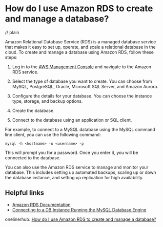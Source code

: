 # How do I use Amazon RDS to create and manage a database?
// plain

Amazon Relational Database Service (RDS) is a managed database service that makes it easy to set up, operate, and scale a relational database in the cloud. To create and manage a database using Amazon RDS, follow these steps:

1. Log in to the [AWS Management Console](https://console.aws.amazon.com/) and navigate to the Amazon RDS service.

2. Select the type of database you want to create. You can choose from MySQL, PostgreSQL, Oracle, Microsoft SQL Server, and Amazon Aurora.

3. Configure the details for your database. You can choose the instance type, storage, and backup options.

4. Create the database.

5. Connect to the database using an application or SQL client.

For example, to connect to a MySQL database using the MySQL command line client, you can use the following command:

```
mysql -h <hostname> -u <username> -p
```

This will prompt you for a password. Once you enter it, you will be connected to the database.

You can also use the Amazon RDS service to manage and monitor your database. This includes setting up automated backups, scaling up or down the database instance, and setting up replication for high availability.

## Helpful links

- [Amazon RDS Documentation](https://docs.aws.amazon.com/AmazonRDS/latest/UserGuide/Welcome.html)
- [Connecting to a DB Instance Running the MySQL Database Engine](https://docs.aws.amazon.com/AmazonRDS/latest/UserGuide/USER_ConnectToInstance.html)

onelinerhub: [How do I use Amazon RDS to create and manage a database?](https://onelinerhub.com/amazon-redshift/how-do-i-use-amazon-rds-to-create-and-manage-a-database)